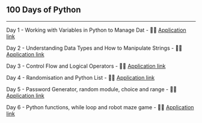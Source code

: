 ## 100 Days of Python  ##
***
Day 1 - Working with Variables in Python to Manage Dat - 👨‍💻  [Application link](https://repl.it/@lenilunderman/band-name-generator-start#main.py)

Day 2 - Understanding Data Types and How to Manipulate Strings - 👨‍💻  [Application link](https://repl.it/@lenilunderman/tip-calculator-start#main.py)

Day 3 - Control Flow and Logical Operators - 👨‍💻   [Application link](https://repl.it/@lenilunderman/treasure-island-start#main.py)

Day 4 - Randomisation and Python List - 👨‍💻   [Application link]()

Day 5 - Password Generator, random module, choice and range - 👨‍💻   [Application link](https://repl.it/@lenilunderman/password-generator-start#main.py)

Day 6 - Python functions, while loop and robot maze game - 👨‍💻   [Application link](https://reeborg.ca/reeborg.html?lang=en&mode=python&menu=worlds%2Fmenus%2Freeborg_intro_en.json&name=Alone&url=worlds%2Ftutorial_en%2Falone.json)

